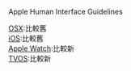 
Apple Human Interface Guidelines

[OSX](https://developer.apple.com/library/mac/documentation/UserExperience/Conceptual/OSXHIGuidelines/StartStop.html#//apple_ref/doc/uid/20000957-CH5-SW1):比較舊  
[iOS](https://developer.apple.com/library/ios/documentation/UserExperience/Conceptual/MobileHIG/index.html#//apple_ref/doc/uid/TP40006556-CH66-SW1):比較舊  
[Apple Watch](https://developer.apple.com/watch/human-interface-guidelines/):比較新    
[TVOS](https://developer.apple.com/tvos/human-interface-guidelines/user-interaction/):比較新
